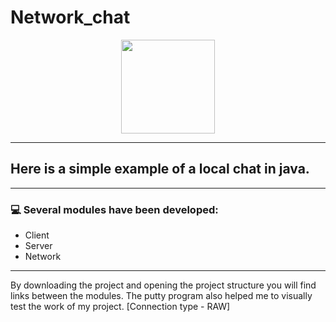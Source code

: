 # Network_chat

<div align="center">
  <img src="https://media.giphy.com/media/26FPJGjhefSJuaRhu/giphy.gif" height="150"/>
</div>

---

## Here is a simple example of a local chat in java. 

---

 ### 💻 Several modules have been developed:
  - Client
  - Server
  - Network

---

By downloading the project and opening the project structure you will find links between the modules. The putty program also helped me to visually test the work of my project. [Connection type - RAW]


